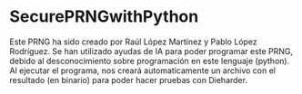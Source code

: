 # SecurePRNGwithPython

Este PRNG ha sido creado por Raúl López Martínez y Pablo López Rodríguez.
Se han utilizado ayudas de IA para poder programar este PRNG, debido
al desconocimiento sobre programación en este lenguaje (python).
Al ejecutar el programa, nos creará automaticamente un archivo con el
resultado (en binario) para poder hacer pruebas con Dieharder.
